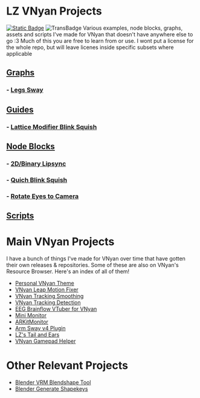 # LZ VNyan Projects
[![Static Badge](https://img.shields.io/badge/Made%20for-VNyan-%23fc65e6?color=%23fc65e6)](https://suvidriel.itch.io/vnyan)
![TransBadge](https://pride-badges.pony.workers.dev/static/v1?label=trans%20rights&stripeWidth=6&stripeColors=5BCEFA,F5A9B8,FFFFFF,F5A9B8,5BCEFA)
Various examples, node blocks, graphs, assets and scripts I've made for VNyan that doesn't have anywhere else to go :3 
Much of this you are free to learn from or use. I wont put a license for the whole repo, but will leave licenes inside specific subsets where applicable


## [Graphs](./Graphs)
### - [Legs Sway](./Graphs/Legsway)
## [Guides](./Guides)
### - [Lattice Modifier Blink Squish](./Guides/Lattice-Modifier)
## [Node Blocks](./NodeBlocks)
### - [2D/Binary Lipsync](./NodeBlocks/2D-Lipsync)
### - [Quich Blink Squish](./NodeBlocks/Blink-Squish)
### - [Rotate Eyes to Camera](./NodeBlocks/Look-At-Camera)
## [Scripts](./Scripts)

# Main VNyan Projects
I have a bunch of things I've made for VNyan over time that have gotten their own releases & repositories. Some of these are also on VNyan's Resource Browser.
Here's an index of all of them!
- [Personal VNyan Theme](https://github.com/Lunazera/Lunazera-VNyan-Theme)
- [VNyan Leap Motion Fixer](https://github.com/Lunazera/VNyan-Leap-Motion-Fixer)
- [VNyan Tracking Smoothing](https://github.com/Lunazera/VNyan-Tracking-Smoothing)
- [VNyan Tracking Detection](https://github.com/Lunazera/VNyan-Tracking-Detection)
- [EEG Brainflow VTuber for VNyan](https://github.com/Lunazera/VNyan-BrainflowVTuber)
- [Mini Monitor](https://github.com/Lunazera/MiniMonitor)
- [ARKitMonitor](https://github.com/Lunazera/VNyan-ARKitMonitor)
- [Arm Sway v4 Plugin](https://github.com/Lunazera/ArmSwayv4Plugin)
- [LZ's Tail and Ears](https://github.com/Lunazera/VNyan-Tail-Ears)
- [VNyan Gamepad Helper](https://github.com/Lunazera/VNyanGamepadHelper)


# Other Relevant Projects
- [Blender VRM Blendshape Tool](https://github.com/Lunazera/Blender-VRM-Blendshape-Tool)
- [Blender Generate Shapekeys](https://github.com/Lunazera/Blender-Generate-Shapekeys)